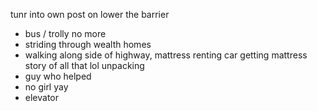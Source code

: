 tunr into own post on lower the barrier

[^bed]: In college, I got a student pass to Bitcoin 2022 from a nonprofit education advocacy group. The name is lost in my school email account. While I was able to get a cheap flight from Atlanta to FLL, I couldn't swing the same back home. During the event, I relentlessly used public transit to travel to a small forested spot where I camped throughout the event. I doubt didn't realize that man not wanting bed pay, wa;lk t oinfo 
story getting off greyhound
in re ride to conference
literally walking to ORD
- bus / trolly no more
- striding through wealth homes
- walking along side of highway, mattress
renting car 
getting mattress
story of all that lol
unpacking
- guy who helped
- no girl yay
- elevator
